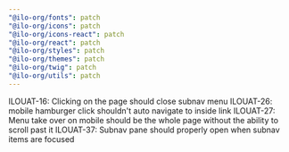 ```yaml
---
"@ilo-org/fonts": patch
"@ilo-org/icons": patch
"@ilo-org/icons-react": patch
"@ilo-org/react": patch
"@ilo-org/styles": patch
"@ilo-org/themes": patch
"@ilo-org/twig": patch
"@ilo-org/utils": patch
---
```


ILOUAT-16: Clicking on the page should close subnav menu
ILOUAT-26: mobile hamburger click shouldn't auto navigate to inside link
ILOUAT-27: Menu take over on mobile should be the whole page without the ability to scroll past it
ILOUAT-37: Subnav pane should properly open when subnav items are focused

